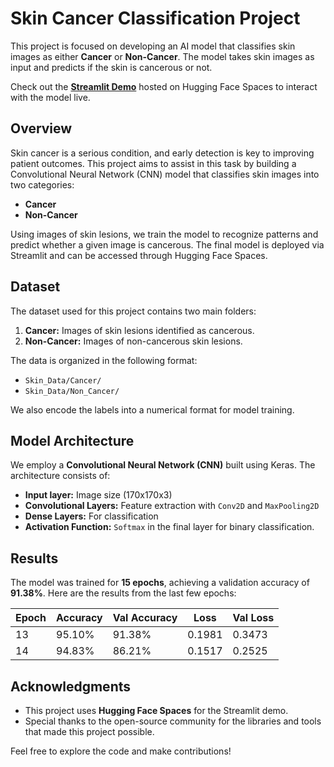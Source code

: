 # Skin Cancer Classification Project

This project is focused on developing an AI model that classifies skin images as either **Cancer** or **Non-Cancer**. The model takes skin images as input and predicts if the skin is cancerous or not.

Check out the [**Streamlit Demo**](https://huggingface.co/spaces/metehanayhan/Skin-Cancer-Model) hosted on Hugging Face Spaces to interact with the model live.

## Overview

Skin cancer is a serious condition, and early detection is key to improving patient outcomes. This project aims to assist in this task by building a Convolutional Neural Network (CNN) model that classifies skin images into two categories:

- **Cancer**
- **Non-Cancer**

Using images of skin lesions, we train the model to recognize patterns and predict whether a given image is cancerous. The final model is deployed via Streamlit and can be accessed through Hugging Face Spaces.

## Dataset

The dataset used for this project contains two main folders:

1. **Cancer:** Images of skin lesions identified as cancerous.
2. **Non-Cancer:** Images of non-cancerous skin lesions.

The data is organized in the following format:

- `Skin_Data/Cancer/`
- `Skin_Data/Non_Cancer/`

We also encode the labels into a numerical format for model training.

## Model Architecture

We employ a **Convolutional Neural Network (CNN)** built using Keras. The architecture consists of:

- **Input layer:** Image size (170x170x3)
- **Convolutional Layers:** Feature extraction with `Conv2D` and `MaxPooling2D`
- **Dense Layers:** For classification
- **Activation Function:** `Softmax` in the final layer for binary classification.

## Results

The model was trained for **15 epochs**, achieving a validation accuracy of **91.38%**. Here are the results from the last few epochs:

| Epoch | Accuracy | Val Accuracy | Loss | Val Loss |
| --- | --- | --- | --- | --- |
| 13 | 95.10% | 91.38% | 0.1981 | 0.3473 |
| 14 | 94.83% | 86.21% | 0.1517 | 0.2525 |

## Acknowledgments

- This project uses **Hugging Face Spaces** for the Streamlit demo.
- Special thanks to the open-source community for the libraries and tools that made this project possible.

Feel free to explore the code and make contributions!